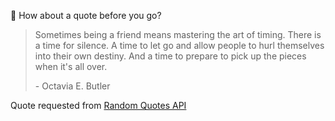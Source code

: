 📣 How about a quote before you go?

> Sometimes being a friend means mastering the art of timing. There is a time for silence. A time to let go and allow people to hurl themselves into their own destiny. And a time to prepare to pick up the pieces when it's all over.
>
> <p>- Octavia E. Butler</p>

Quote requested from [Random Quotes API](https://github.com/lukePeavey/quotable)
